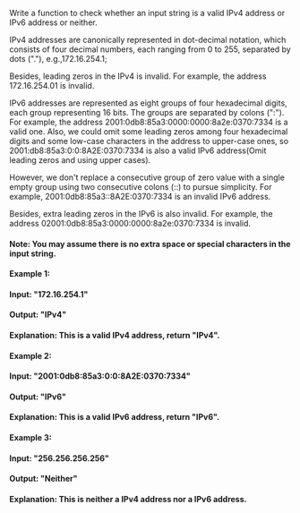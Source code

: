 Write a function to check whether an input string is a valid IPv4 address or IPv6 address or neither.

IPv4 addresses are canonically represented in dot-decimal notation, which consists of four decimal numbers, each ranging from 0 to 255, separated by dots ("."), e.g.,172.16.254.1;

Besides, leading zeros in the IPv4 is invalid. For example, the address 172.16.254.01 is invalid.

IPv6 addresses are represented as eight groups of four hexadecimal digits, each group representing 16 bits. The groups are separated by colons (":"). For example, the address 2001:0db8:85a3:0000:0000:8a2e:0370:7334 is a valid one. Also, we could omit some leading zeros among four hexadecimal digits and some low-case characters in the address to upper-case ones, so 2001:db8:85a3:0:0:8A2E:0370:7334 is also a valid IPv6 address(Omit leading zeros and using upper cases).

However, we don't replace a consecutive group of zero value with a single empty group using two consecutive colons (::) to pursue simplicity. For example, 2001:0db8:85a3::8A2E:0370:7334 is an invalid IPv6 address.

Besides, extra leading zeros in the IPv6 is also invalid. For example, the address 02001:0db8:85a3:0000:0000:8a2e:0370:7334 is invalid.

#### Note: You may assume there is no extra space or special characters in the input string.

#### Example 1:
#### Input: "172.16.254.1"

#### Output: "IPv4"

#### Explanation: This is a valid IPv4 address, return "IPv4".
#### Example 2:
#### Input: "2001:0db8:85a3:0:0:8A2E:0370:7334"

#### Output: "IPv6"

#### Explanation: This is a valid IPv6 address, return "IPv6".
#### Example 3:
#### Input: "256.256.256.256"

#### Output: "Neither"

#### Explanation: This is neither a IPv4 address nor a IPv6 address.
